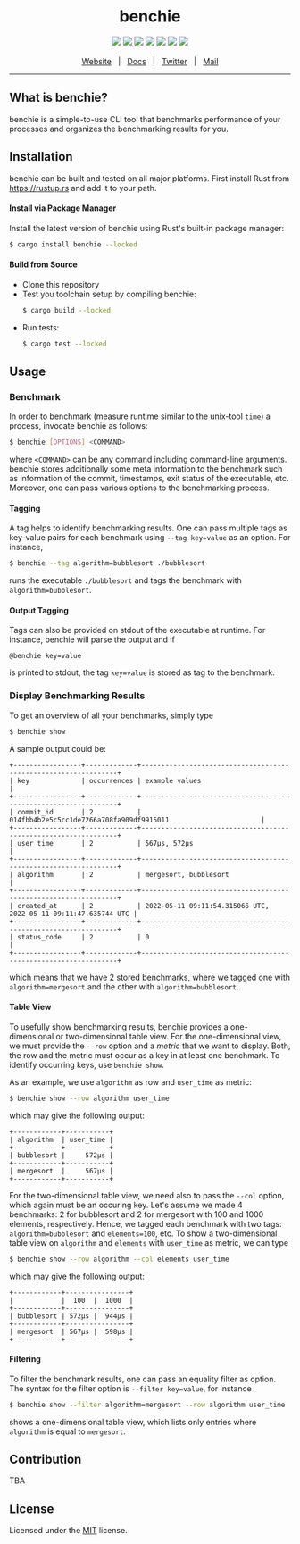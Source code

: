 <div align="center">
  <h1>benchie</h1>
  <a href="https://github.com/benchie-io/benchie/actions"><img src="https://img.shields.io/github/workflow/status/benchie-io/benchie/CI" /></a>
  <a href="https://codecov.io/gh/benchie-io/benchie">
    <img src="https://codecov.io/gh/benchie-io/benchie/branch/main/graph/badge.svg?token=K4WQDNCN9F"/>
  </a>
  <a href="https://crates.io/crates/benchie"><img src="https://img.shields.io/crates/v/benchie.svg" /></a>
  <a href="https://docs.rs/benchie"><img src="https://docs.rs/benchie/badge.svg" /></a>
  <img src="https://img.shields.io/badge/Rust-v1.60.0-yellow" />
  <img src="https://img.shields.io/badge/platform-linux%20%7C%20macos%20%7C%20windows-brightgreen" />
  <a href="https://github.com/benchie-io/benchie/blob/master/LICENSE"><img src="https://img.shields.io/crates/l/benchie" /></a>
  <br />
  <br />
  <a href="https://www.benchie.io/">Website</a>
  <span>&nbsp;&nbsp;|&nbsp;&nbsp;</span>
  <a href="https://docs.rs/benchie">Docs</a>
  <span>&nbsp;&nbsp;|&nbsp;&nbsp;</span>
  <a href="#">Twitter</a>
  <span>&nbsp;&nbsp;|&nbsp;&nbsp;</span>
  <a href="mailto:hello@benchie.io">Mail</a>
  <br />
  <hr />
</div>

## What is benchie?

benchie is a simple-to-use CLI tool that benchmarks performance of your processes and organizes the benchmarking results for you.

## Installation

benchie can be built and tested on all major platforms. First install Rust from https://rustup.rs and add it to your path.

#### Install via Package Manager

Install the latest version of benchie using Rust's built-in package manager:

```bash
$ cargo install benchie --locked
```

#### Build from Source
* Clone this repository
* Test you toolchain setup by compiling benchie:
  ```bash
  $ cargo build --locked
  ```
* Run tests:
  ```bash
  $ cargo test --locked
  ```
  
  
## Usage

### Benchmark

In order to benchmark (measure runtime similar to the unix-tool `time`) a process, invocate benchie as follows:
```bash
$ benchie [OPTIONS] <COMMAND>
```
where `<COMMAND>` can be any command including command-line arguments. 
benchie stores additionally some meta information to the benchmark such as information of the commit, timestamps, exit status of the executable, etc.
Moreover, one can pass various options to the benchmarking process.

#### Tagging

A tag helps to identify benchmarking results. One can pass multiple tags as key-value pairs for each benchmark using `--tag key=value` as an option.
For instance,
```bash
$ benchie --tag algorithm=bubblesort ./bubblesort
```
runs the executable `./bubblesort` and tags the benchmark with `algorithm=bubblesort`.

#### Output Tagging

Tags can also be provided on stdout of the executable at runtime.
For instance, benchie will parse the output and if
```
@benchie key=value
```
is printed to stdout, the tag `key=value` is stored as tag to the benchmark.


### Display Benchmarking Results

To get an overview of all your benchmarks, simply type

```bash
$ benchie show
```

A sample output could be:
```
+-----------------+-------------+----------------------------------------------------------------+
| key             | occurrences | example values                                                 |
+-----------------+-------------+----------------------------------------------------------------+
| commit_id       | 2           | 014fbb4b2e5c5cc1de7266a708fa909df9915011                       |
+-----------------+-------------+----------------------------------------------------------------+
| user_time       | 2           | 567µs, 572µs                                                   |
+-----------------+-------------+----------------------------------------------------------------+
| algorithm       | 2           | mergesort, bubblesort                                          |
+-----------------+-------------+----------------------------------------------------------------+
| created_at      | 2           | 2022-05-11 09:11:54.315066 UTC, 2022-05-11 09:11:47.635744 UTC |
+-----------------+-------------+----------------------------------------------------------------+
| status_code     | 2           | 0                                                              |
+-----------------+-------------+----------------------------------------------------------------+
```
which means that we have 2 stored benchmarks, where we tagged one with `algorithm=mergesort` and the other with `algorithm=bubblesort`.

#### Table View
To usefully show benchmarking results, benchie provides a one-dimensional or two-dimensional table view.
For the one-dimensional view, we must provide the `--row` option and a *metric* that we want to display.
Both, the row and the metric must occur as a key in at least one benchmark. 
To identify occurring keys, use `benchie show`.

As an example, we use `algorithm` as row and `user_time` as metric:
```bash
$ benchie show --row algorithm user_time
```
which may give the following output:
```
+------------+-----------+
| algorithm  | user_time |
+------------+-----------+
| bubblesort |     572µs |
+------------+-----------+
| mergesort  |     567µs |
+------------+-----------+
```

For the two-dimensional table view, we need also to pass the `--col` option, which again must be an occuring key.
Let's assume we made 4 benchmarks: 2 for bubblesort and 2 for mergesort with 100 and 1000 elements, respectively.
Hence, we tagged each benchmark with two tags: `algorithm=bubblesort` and `elements=100`, etc.
To show a two-dimensional table view on `algorithm` and `elements` with `user_time` as metric, we can type
```bash
$ benchie show --row algorithm --col elements user_time
```
which may give the following output:
```
+------------+----------------+
|            |  100  |  1000  |
+------------+----------------+
| bubblesort | 572µs |  944µs |
+------------+----------------+
| mergesort  | 567µs |  598µs |
+------------+----------------+
```

#### Filtering

To filter the benchmark results, one can pass an equality filter as option.
The syntax for the filter option is `--filter key=value`, for instance
```bash
$ benchie show --filter algorithm=mergesort --row algorithm user_time
```
shows a one-dimensional table view, which lists only entries where `algorithm` is equal to `mergesort`.

## Contribution

TBA

## License

Licensed under the [MIT](LICENSE) license.
